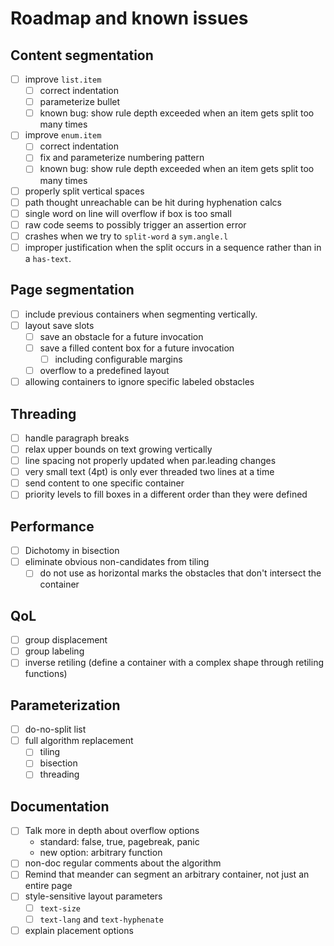 # Roadmap and known issues

## Content segmentation
- [ ] improve `list.item`
  - [ ] correct indentation
  - [ ] parameterize bullet
  - [ ] known bug: show rule depth exceeded when an item gets split too many times
- [ ] improve `enum.item`
  - [ ] correct indentation
  - [ ] fix and parameterize numbering pattern
  - [ ] known bug: show rule depth exceeded when an item gets split too many times
- [ ] properly split vertical spaces
- [ ] path thought unreachable can be hit during hyphenation calcs
- [ ] single word on line will overflow if box is too small
- [ ] raw code seems to possibly trigger an assertion error
- [ ] crashes when we try to `split-word` a `sym.angle.l`
- [ ] improper justification when the split occurs in a sequence rather than
      in a `has-text`.

## Page segmentation
- [ ] include previous containers when segmenting vertically.
- [ ] layout save slots
  - [ ] save an obstacle for a future invocation
  - [ ] save a filled content box for a future invocation
    - [ ] including configurable margins
  - [ ] overflow to a predefined layout
- [ ] allowing containers to ignore specific labeled obstacles

## Threading
- [ ] handle paragraph breaks
- [ ] relax upper bounds on text growing vertically
- [ ] line spacing not properly updated when par.leading changes
- [ ] very small text (4pt) is only ever threaded two lines at a time
- [ ] send content to one specific container
- [ ] priority levels to fill boxes in a different order than they were defined

## Performance
- [ ] Dichotomy in bisection
- [ ] eliminate obvious non-candidates from tiling
  - [ ] do not use as horizontal marks the obstacles that don't intersect the container

## QoL

- [ ] group displacement
- [ ] group labeling
- [ ] inverse retiling (define a container with a complex shape through retiling functions)

## Parameterization

- [ ] do-no-split list
- [ ] full algorithm replacement
  - [ ] tiling
  - [ ] bisection
  - [ ] threading

## Documentation

- [ ] Talk more in depth about overflow options
  - standard: false, true, pagebreak, panic
  - new option: arbitrary function
- [ ] non-doc regular comments about the algorithm
- [ ] Remind that meander can segment an arbitrary container, not just an entire page
- [ ] style-sensitive layout parameters
  - [ ] `text-size`
  - [ ] `text-lang` and `text-hyphenate`
- [ ] explain placement options
